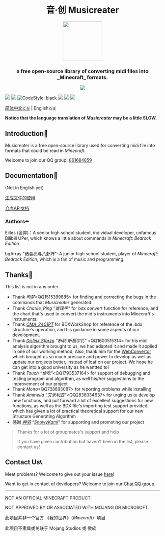 <h1 align="center">音·创 Musicreater</h1>

<p align="center">
<img width="128" height="128" src="https://s1.ax1x.com/2022/05/06/Ouhghj.md.png" >
</p>

<h3 align="center">a free open-source library of converting midi files into _Minecraft_ formats.</h3>

<p align="center">
<img src="https://forthebadge.com/images/badges/built-with-love.svg">
<p>

[![][Bilibili: Eilles]](https://space.bilibili.com/397369002/)
[![][Bilibili: bgArray]](https://space.bilibili.com/604072474) 
[![CodeStyle: black]](https://github.com/psf/black)
![][python]
[![][license]](LICENSE)
[![][release]](../../releases)

[简体中文🇨🇳](README.md) | English🇬🇧

**Notice that the language translation of *Musicreater* may be a little SLOW.**

## Introduction🚀

Musicreater is a free open-source library used for converting midi file into formats that could be read in *Minecraft*.

Welcome to join our QQ group: [861684859](https://jq.qq.com/?_wv=1027&k=hpeRxrYr)

## Documentation📄

(Not in English yet)

[生成文件的使用](./docs/%E7%94%9F%E6%88%90%E6%96%87%E4%BB%B6%E7%9A%84%E4%BD%BF%E7%94%A8%E8%AF%B4%E6%98%8E.md)

[仓库API文档](./docs/%E5%BA%93%E7%9A%84%E7%94%9F%E6%88%90%E4%B8%8E%E5%8A%9F%E8%83%BD%E6%96%87%E6%A1%A3.md)

### Authors✒

Eilles (金羿)：A senior high school student, individual developer, unfamous Bilibili UPer, which knows a little about commands in *Minecraft: Bedrock Edition*

bgArray "诸葛亮与八卦阵": A junior high school student, player of *Minecraft: Bedrock Edition*, which is a fan of music and programming.


## Thanks🙏
This list is not in any order.

-   Thank *昀梦*\<QQ1515399885\> for finding and correcting the bugs in the commands that *Musicreater* generated.
-   Thank *Charlie_Ping “查理平”* for bdx convert function for reference, and the chart that's used to convert the mid's instruments into Minecraft's instruments.
-   Thank *[CMA_2401PT](https://github.com/CMA2401PT)* for BDXWorkShop for reference of the .bdx structure's operation, and his guidance in some aspects of our development.
-   Thank *[Dislink Sforza](https://github.com/Dislink) “断联·斯福尔扎”* \<QQ1600515314\> for his midi analysis algorithm brought to us, we had adapted it and made it applied in one of our working method; Also, thank him for the [WebConvertor](https://dislink.github.io/midi2bdx/) which brought us so much pressure and power to develop as well as update our projects better, instead of loaf on our project. We hope he can get into a good university as he wantted to!
-   Thank *Touch “偷吃”*\<QQ1793537164\> for support of debugging and testing program and algorithm, as well his/her suggestions to the improvement of our project
-   Thank *Mono*\<QQ738893087\> for reporting problems while installing
-	Thank *Ammelia “艾米利亚”*\<QQ2838334637\> for urging us to develop new functions, and put forward a lot of excellent suggestions for new functions, as well as the BDX file's importing test support provided, which has given a lot of practical theoretical support for our new Structure Generating Algorithm
-	感谢 *[神羽](https://gitee.com/snowykami) “[SnowyKami](https://github.com/snowyfirefly)”* for supporting and promoting our project

> Thanks for a lot of groupmates's support and help
>
> If you have given contribution but haven't been in the list, please contact us!

## Contact Us📞

Meet problems? Welcome to give out your issue [here](https://gitee.com/EillesWan/Musicreater/issues/new)!

Want to get in contact of developers? Welcome to join our [Chat QQ group](https://jq.qq.com/?_wv=1027&k=hpeRxrYr).


--------------------------------------------

NOT AN OFFICIAL MINECRAFT PRODUCT.

NOT APPROVED BY OR ASSOCIATED WITH MOJANG OR MICROSOFT.

此项目并非一个官方 《我的世界》（*Minecraft*）项目

此项目不隶属或关联于 Mojang Studios 或 微软




[Bilibili: Eilles]: https://img.shields.io/badge/Bilibili-%E5%87%8C%E4%BA%91%E9%87%91%E7%BE%BF-00A1E7?style=for-the-badge
[Bilibili: bgArray]: https://img.shields.io/badge/Bilibili-%E8%AF%B8%E8%91%9B%E4%BA%AE%E4%B8%8E%E5%85%AB%E5%8D%A6%E9%98%B5-00A1E7?style=for-the-badge
[CodeStyle: black]: https://img.shields.io/badge/code%20style-black-121110.svg?style=for-the-badge
[python]: https://img.shields.io/badge/python-3.6-AB70FF?style=for-the-badge
[release]: https://img.shields.io/github/v/release/EillesWan/Musicreater?style=for-the-badge
[license]: https://img.shields.io/badge/Licence-Apache-228B22?style=for-the-badge